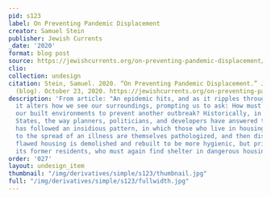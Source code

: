```yaml
---
pid: s123
label: On Preventing Pandemic Displacement
creator: Samuel Stein
publisher: Jewish Currents
_date: '2020'
format: blog post
source: https://jewishcurrents.org/on-preventing-pandemic-displacement/
clio:
collection: undesign
citation: Stein, Samuel. 2020. “On Preventing Pandemic Displacement.” Jewish Currents
  (blog). October 23, 2020. https://jewishcurrents.org/on-preventing-pandemic-displacement/.
description: 'From article: "An epidemic hits, and as it ripples through our cities,
  it alters how we see our surroundings, prompting us to ask: How must we reshape
  our built environments to prevent another outbreak? Historically, in the United
  States, the way planners, politicians, and developers have answered this question
  has followed an insidious pattern, in which those who live in housing that’s vulnerable
  to the spread of an illness are themselves pathologized, and then displaced. The
  flawed housing is demolished and rebuilt to be more hygienic, but priced to exclude
  its former residents, who must again find shelter in dangerous housing."'
order: '027'
layout: undesign_item
thumbnail: "/img/derivatives/simple/s123/thumbnail.jpg"
full: "/img/derivatives/simple/s123/fullwidth.jpg"
---
```

